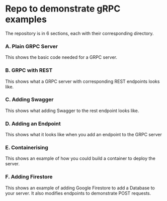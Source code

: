 # Repo to demonstrate gRPC examples

The repository is in 6 sections, each with their corresponding directory.

### A. Plain GRPC Server

This shows the basic code needed for a GRPC server. 

### B. GRPC with REST

This shows what a GRPC server with corresponding REST endpoints looks like.

### C. Adding Swagger

This shows what adding Swagger to the rest endpoint looks like.

### D. Adding an Endpoint

This shows what it looks like when you add an endpoint to the GRPC server

### E. Containerising

This shows an example of how you could build a container to deploy the server. 

### F. Adding Firestore

This shows an example of adding Google Firestore to add a Database to your server. It also modifies endpoints to demonstrate POST requests. 
